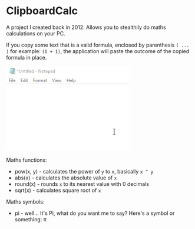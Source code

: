 # ClipboardCalc

A project I created back in 2012. Allows you to stealthily do maths calculations on your PC.

If you copy some text that is a valid formula, enclosed by parenthesis `( ... )` for example: `(1 + 1)`, the application will paste the outcome of the copied formula in place.

![example gif](readme/example.gif)

Maths functions:
* pow(x, y) - calculates the power of `y` to `x`, basically `x ^ y`
* abs(x) - calculates the absolute value of `x`
* round(x) - rounds `x` to its nearest value with 0 decimals
* sqrt(x) - calculates square root of `x`

Maths symbols:
* pi - well... It's Pi, what do you want me to say? Here's a symbol or something: π